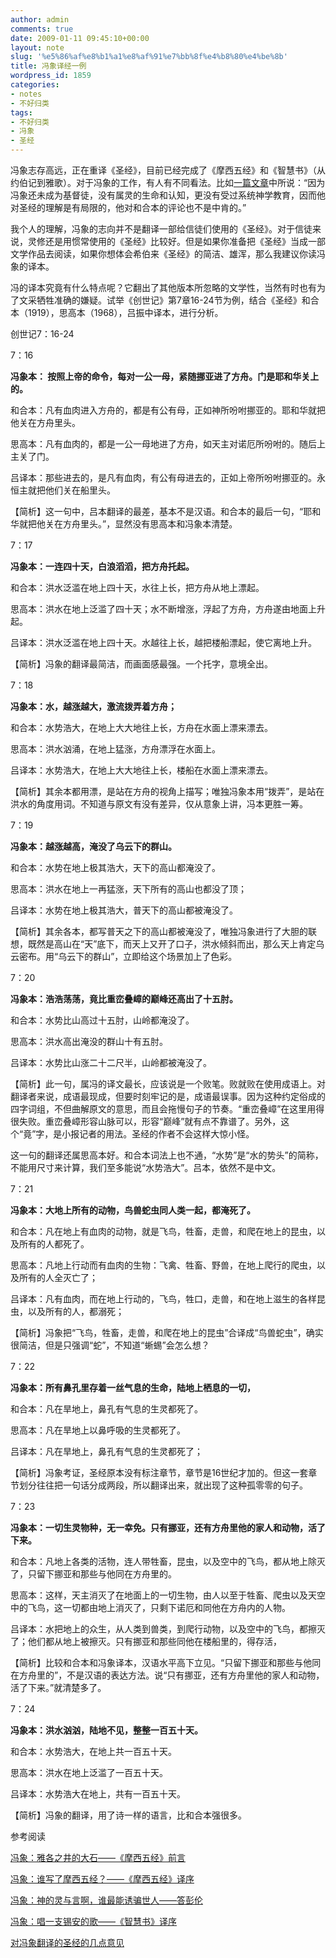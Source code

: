 ```yaml
---
author: admin
comments: true
date: 2009-01-11 09:45:10+00:00
layout: note
slug: '%e5%86%af%e8%b1%a1%e8%af%91%e7%bb%8f%e4%b8%80%e4%be%8b'
title: 冯象译经一例
wordpress_id: 1859
categories:
- notes
- 不好归类
tags:
- 不好归类
- 冯象
- 圣经
---
```


冯象志存高远，正在重译《圣经》，目前已经完成了《摩西五经》和《智慧书》（从约伯记到雅歌）。对于冯象的工作，有人有不同看法。比如[一篇文章](http://paowang.com/cgi-bin/forum/viewpost.cgi?which=paowang&id=792413)中所说：“因为冯象还未成为基督徒，没有属灵的生命和认知，更没有受过系统神学教育，因而他对圣经的理解是有局限的，他对和合本的评论也不是中肯的。”

我个人的理解，冯象的志向并不是翻译一部给信徒们使用的《圣经》。对于信徒来说，灵修还是用惯常使用的《圣经》比较好。但是如果你准备把《圣经》当成一部文学作品去阅读，如果你想体会希伯来《圣经》的简洁、雄浑，那么我建议你读冯象的译本。

冯的译本究竟有什么特点呢？它翻出了其他版本所忽略的文学性，当然有时也有为了文采牺牲准确的嫌疑。试举《创世记》第7章16-24节为例，结合《圣经》和合本（1919），思高本（1968），吕振中译本，进行分析。

创世记7：16-24

7：16

**冯象本： 按照上帝的命令，每对一公一母，紧随挪亚进了方舟。门是耶和华关上的。**

和合本：凡有血肉进入方舟的，都是有公有母，正如神所吩咐挪亚的。耶和华就把他关在方舟里头。

思高本：凡有血肉的，都是一公一母地进了方舟，如天主对诺厄所吩咐的。随后上主关了门。

吕译本：那些进去的，是凡有血肉，有公有母进去的，正如上帝所吩咐挪亚的。永恒主就把他们关在船里头。

【简析】这一句中，吕本翻译的最差，基本不是汉语。和合本的最后一句，“耶和华就把他关在方舟里头。”，显然没有思高本和冯象本清楚。

7：17

**冯象本：一连四十天，白浪滔滔，把方舟托起。**

和合本：洪水泛滥在地上四十天，水往上长，把方舟从地上漂起。

思高本：洪水在地上泛滥了四十天；水不断增涨，浮起了方舟，方舟遂由地面上升起。

吕译本：洪水泛滥在地上四十天。水越往上长，越把楼船漂起，使它离地上升。

【简析】冯象的翻译最简洁，而画面感最强。一个托字，意境全出。

7：18

**冯象本：水，越涨越大，激流拨弄着方舟；**

和合本：水势浩大，在地上大大地往上长，方舟在水面上漂来漂去。

思高本：洪水汹涌，在地上猛涨，方舟漂浮在水面上。

吕译本：水势浩大，在地上大大地往上长，楼船在水面上漂来漂去。

【简析】其余本都用漂，是站在方舟的视角上描写；唯独冯象本用“拨弄”，是站在洪水的角度用词。不知道与原文有没有差异，仅从意象上讲，冯本更胜一筹。

7：19

**冯象本：越涨越高，淹没了乌云下的群山。**

和合本：水势在地上极其浩大，天下的高山都淹没了。

思高本：洪水在地上一再猛涨，天下所有的高山也都没了顶；

吕译本：水势在地上极其浩大，普天下的高山都被淹没了。

【简析】其余各本，都写普天之下的高山都被淹没了，唯独冯象进行了大胆的联想，既然是高山在“天”底下，而天上又开了口子，洪水倾斜而出，那么天上肯定乌云密布。用“乌云下的群山”，立即给这个场景加上了色彩。

7：20

**冯象本：浩浩荡荡，竟比重峦叠嶂的巅峰还高出了十五肘。**

和合本：水势比山高过十五肘，山岭都淹没了。

思高本：洪水高出淹没的群山十有五肘。

吕译本：水势比山涨二十二尺半，山岭都被淹没了。

【简析】此一句，属冯的译文最长，应该说是一个败笔。败就败在使用成语上。对翻译者来说，成语最现成，但要时刻牢记的是，成语最误事。因为这种约定俗成的四字词组，不但曲解原文的意思，而且会拖慢句子的节奏。“重峦叠嶂”在这里用得很失败。重峦叠嶂形容山脉可以，形容“巅峰”就有点不靠谱了。另外，这个“竟”字，是小报记者的用法。圣经的作者不会这样大惊小怪。

这一句的翻译还属思高本好。和合本词法上也不通，“水势”是“水的势头”的简称，不能用尺寸来计算，我们至多能说“水势浩大”。吕本，依然不是中文。

7：21

**冯象本：大地上所有的动物，鸟兽蛇虫同人类一起，都淹死了。**

和合本：凡在地上有血肉的动物，就是飞鸟，牲畜，走兽，和爬在地上的昆虫，以及所有的人都死了。

思高本：凡地上行动而有血肉的生物：飞禽、牲畜、野兽，在地上爬行的爬虫，以及所有的人全灭亡了；

吕译本：凡有血肉，而在地上行动的，飞鸟，牲口，走兽，和在地上滋生的各样昆虫，以及所有的人，都溺死；

【简析】冯象把“飞鸟，牲畜，走兽，和爬在地上的昆虫”合译成“鸟兽蛇虫”，确实很简洁，但是只强调“蛇”，不知道“蜥蜴”会怎么想？

7：22

**冯象本：所有鼻孔里存着一丝气息的生命，陆地上栖息的一切，**

和合本：凡在旱地上，鼻孔有气息的生灵都死了。

思高本：凡在旱地上以鼻呼吸的生灵都死了。

吕译本：凡在旱地上，鼻孔有气息的生灵都死了；

【简析】冯象考证，圣经原本没有标注章节，章节是16世纪才加的。但这一套章节划分往往把一句话分成两段，所以翻译出来，就出现了这种孤零零的句子。

7：23

**冯象本：一切生灵物种，无一幸免。只有挪亚，还有方舟里他的家人和动物，活了下来。**

和合本：凡地上各类的活物，连人带牲畜，昆虫，以及空中的飞鸟，都从地上除灭了，只留下挪亚和那些与他同在方舟里的。

思高本：这样，天主消灭了在地面上的一切生物，由人以至于牲畜、爬虫以及天空中的飞鸟，这一切都由地上消灭了，只剩下诺厄和同他在方舟内的人物。

吕译本：水把地上的众生，从人类到兽类，到爬行动物，以及空中的飞鸟，都擦灭了；他们都从地上被擦灭。只有挪亚和那些同他在楼船里的，得存活，

【简析】比较和合本和冯象译本，汉语水平高下立见。“只留下挪亚和那些与他同在方舟里的”，不是汉语的表达方法。说“只有挪亚，还有方舟里他的家人和动物，活了下来。”就清楚多了。

7：24

**冯象本：洪水汹汹，陆地不见，整整一百五十天。**

和合本：水势浩大，在地上共一百五十天。

思高本：洪水在地上泛滥了一百五十天。

吕译本：水势浩大在地上，共有一百五十天。

【简析】冯象的翻译，用了诗一样的语言，比和合本强很多。

参考阅读

[冯象：雅各之井的大石——《摩西五经》前言](http://www.ideobook.com/256/)

[冯象：谁写了摩西五经？——《摩西五经》译序](http://www.ideobook.com/255/)

[冯象：神的灵与言啊，谁最能诱骗世人——答彭伦](http://www.ideobook.com/126/spirit-and-word/)

[冯象：唱一支锡安的歌——《智慧书》译序](http://www.ideobook.com/422/song-of-zion/)

[对冯象翻译的圣经的几点意见](http://paowang.com/cgi-bin/forum/viewpost.cgi?which=paowang&id=792413) 

